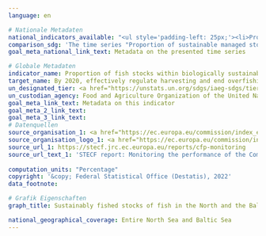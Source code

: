```yaml
---
language: en    

# Nationale Metadaten    
national_indicators_available: "<ul style='padding-left: 25px;'><li>Proportion of sustainable managed stocks in all MSY examined stocks</li> <li> Proportion of MSY examined in all managed stocks</li></ul>"    
comparison_sdg: 'The time series "Proportion of sustainable managed stocks in all MSY examined stocks" is compliant with the global metadata. The time series "Proportion of MSY examined in all managed stocks" provides additional information.'    
goal_meta_national_link_text: Metadata on the presented time series    

# Globale Metadaten    
indicator_name: Proportion of fish stocks within biologically sustainable levels    
target_name: By 2020, effectively regulate harvesting and end overfishing, illegal, unreported and unregulated fishing and destructive fishing practices and implement science-based management plans, in order to restore fish stocks in the shortest time feasible, at least to levels that can produce maximum sustainable yield as determined by their biological characteristics    
un_designated_tier: <a href="https://unstats.un.org/sdgs/iaeg-sdgs/tier-classification/" title="Click here for more information on the UN tier classification."  target="_blank">Tier I</a>    
un_custodian_agency: Food and Agriculture Organization of the United Nations (FAO)    
goal_meta_link_text: Metadata on this indicator    
goal_meta_2_link_text:     
goal_meta_3_link_text:         
# Datenquellen
source_organisation_1: <a href="https://ec.europa.eu/commission/index_en##"> European Commission </a>
source_organisation_logo_1: <a href="https://ec.europa.eu/commission/index_en##"><img src="https://g205sdgs.github.io/sdg-indicators/public/OrgImgEn/europeancommission.png" alt="Logo europeancommission" style="height:60px; width:148px"/></a>
source_url_1: https://stecf.jrc.ec.europa.eu/reports/cfp-monitoring
source_url_text_1: 'STECF report: Monitoring the performance of the Common Fisheries Policy'
    
computation_units: "Percentage"    
copyright: '&copy; Federal Statistical Office (Destatis), 2022'    
data_footnote:     

# Grafik Eigenschaften    
graph_title: Sustainably fished stocks of fish in the North and the Baltic Sea as a proportion of all MSY examined stocks    

national_geographical_coverage: Entire North Sea and Baltic Sea    
---
```


<span></span>